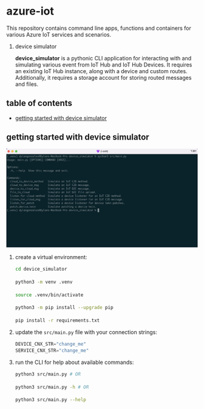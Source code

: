 # azure-iot

This repository contains command line apps, functions and containers for various Azure IoT services and scenarios.

1. device simulator

    **device_simulator** is a pythonic CLI application for interacting with and simulating various event from IoT Hub and IoT Hub Devices.  It requires an existing IoT Hub instance, along with a device and custom routes.  Additionally, it requires a storage account for storing routed messages and files.

## table of contents

- [getting started with device simulator](#getting-started-with-device-simulator)

## getting started with device simulator

![device simulator cli](/docs/device_simulator_cli.png)

1. create a virtual environment:

    ```sh
    cd device_simulator

    python3 -m venv .venv

    source .venv/bin/activate

    python3 -m pip install --upgrade pip

    pip install -r requirements.txt
    ```

2. update the `src/main.py` file with your connection strings:

    ```python
    DEVICE_CNX_STR="change_me"
    SERVICE_CNX_STR="change_me"
    ```

3. run the CLI for help about available commands:

    ```sh
    python3 src/main.py # OR

    python3 src/main.py -h # OR

    python3 src/main.py --help
    ```
